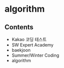 algorithm
=================

## Contents
* Kakao 코딩 테스트
* SW Expert Academy
* baekjoon
* Summer/Winter Coding
* algorithm
